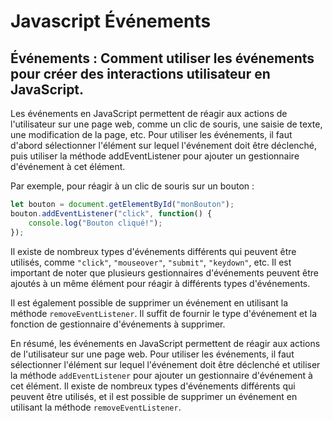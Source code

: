 # Javascript Événements

## Événements : Comment utiliser les événements pour créer des interactions utilisateur en JavaScript.

Les événements en JavaScript permettent de réagir aux actions de l'utilisateur sur une page web, comme un clic de souris, une saisie de texte, une modification de la page, etc. Pour utiliser les événements, il faut d'abord sélectionner l'élément sur lequel l'événement doit être déclenché, puis utiliser la méthode addEventListener pour ajouter un gestionnaire d'événement à cet élément.

Par exemple, pour réagir à un clic de souris sur un bouton :

```javascript
let bouton = document.getElementById("monBouton");
bouton.addEventListener("click", function() {
    console.log("Bouton cliqué!");
});
```

Il existe de nombreux types d'événements différents qui peuvent être utilisés, comme `"click"`, `"mouseover"`, `"submit"`, `"keydown"`, etc. Il est important de noter que plusieurs gestionnaires d'événements peuvent être ajoutés à un même élément pour réagir à différents types d'événements.

Il est également possible de supprimer un événement en utilisant la méthode `removeEventListener`. Il suffit de fournir le type d'événement et la fonction de gestionnaire d'événements à supprimer.

En résumé, les événements en JavaScript permettent de réagir aux actions de l'utilisateur sur une page web. Pour utiliser les événements, il faut sélectionner l'élément sur lequel l'événement doit être déclenché et utiliser la méthode `addEventListener` pour ajouter un gestionnaire d'événement à cet élément. Il existe de nombreux types d'événements différents qui peuvent être utilisés, et il est possible de supprimer un événement en utilisant la méthode `removeEventListener`.
